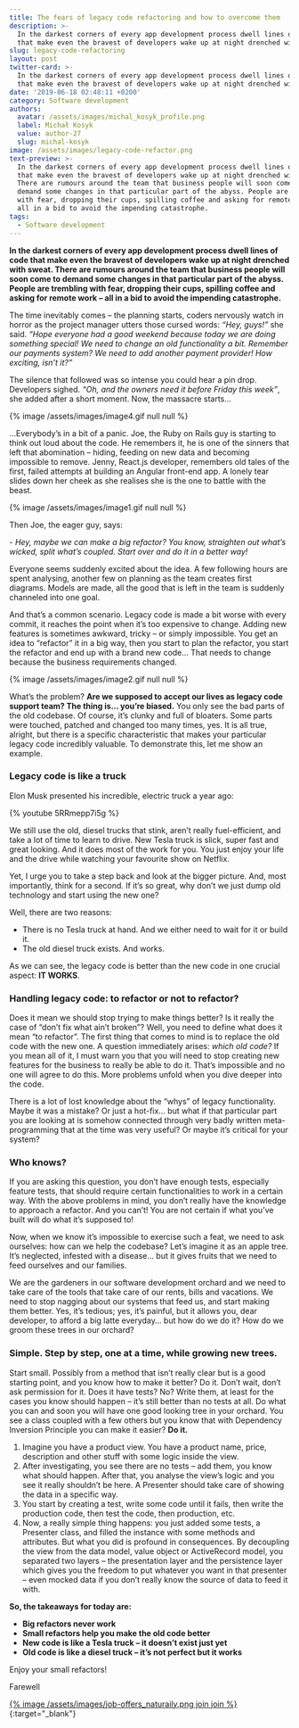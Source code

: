 ```yaml
---
title: The fears of legacy code refactoring and how to overcome them
description: >-
  In the darkest corners of every app development process dwell lines of code
  that make even the bravest of developers wake up at night drenched with sweat.
slug: legacy-code-refactoring
layout: post
twitter-card: >-
  In the darkest corners of every app development process dwell lines of code
  that make even the bravest of developers wake up at night drenched with sweat.
date: '2019-06-18 02:48:11 +0200'
category: Software development
authors:
  avatar: /assets/images/michal_kosyk_profile.png
  label: Michał Kosyk
  value: author-27
  slug: michal-kosyk
image: /assets/images/legacy-code-refactor.png
text-preview: >-
  In the darkest corners of every app development process dwell lines of code
  that make even the bravest of developers wake up at night drenched with sweat.
  There are rumours around the team that business people will soon come to
  demand some changes in that particular part of the abyss. People are trembling
  with fear, dropping their cups, spilling coffee and asking for remote work –
  all in a bid to avoid the impending catastrophe.
tags:
  - Software development
---
```

**In the darkest corners of every app development process dwell lines of code that make even the bravest of developers wake up at night drenched with sweat. There are rumours around the team that business people will soon come to demand some changes in that particular part of the abyss. People are trembling with fear, dropping their cups, spilling coffee and asking for remote work – all in a bid to avoid the impending catastrophe.**

The time inevitably comes – the planning starts, coders nervously watch in horror as the project manager utters those cursed words: _“Hey, guys!”_ she said. _“Hope everyone had a good weekend because today we are doing something special! We need to change an old functionality a bit. Remember our payments system? We need to add another payment provider! How exciting, isn’t it?”_

The silence that followed was so intense you could hear a pin drop. Developers sighed. _“Oh, and the owners need it before Friday this week”_, she added after a short moment. Now, the massacre starts...

{% image /assets/images/image4.gif null null %}

...Everybody’s in a bit of a panic. Joe, the Ruby on Rails guy is starting to think out loud about the code. He remembers it, he is one of the sinners that left that abomination – hiding, feeding on new data and becoming impossible to remove. Jenny, React.js developer, remembers old tales of the first, failed attempts at building an Angular front-end app. A lonely tear slides down her cheek as she realises she is the one to battle with the beast.

{% image /assets/images/image1.gif null null %}

Then Joe, the eager guy, says:

\-	_Hey, maybe we can make a big refactor? You know, straighten out what’s wicked, split what’s coupled. Start over and do it in a better way!_

Everyone seems suddenly excited about the idea. A few following hours are spent analysing, another few on planning as the team creates first diagrams. Models are made, all the good that is left in the team is suddenly channeled into one goal.

And that’s a common scenario. Legacy code is made a bit worse with every commit, it reaches the point when it’s too expensive to change. Adding new features is sometimes awkward, tricky – or simply impossible. You get an idea to “refactor” it in a big way, then you start to plan the refactor, you start the refactor and end up with a brand new code… That needs to change because the business requirements changed.

{% image /assets/images/image2.gif null null %}

What’s the problem? **Are we supposed to accept our lives as legacy code support team? The thing is… you’re biased.** You only see the bad parts of the old codebase. Of course, it’s clunky and full of bloaters. Some parts were touched, patched and changed too many times, yes. It is all true, alright, but there is a specific characteristic that makes your particular legacy code incredibly valuable. To demonstrate this, let me show an example.

### Legacy code is like a truck

Elon Musk presented his incredible, electric truck a year ago:



{% youtube 5RRmepp7i5g %}

We still use the old, diesel trucks that stink, aren’t really fuel-efficient, and take a lot of time to learn to drive. New Tesla truck is slick, super fast and great looking. And it does most of the work for you. You just enjoy your life and the drive while watching your favourite show on Netflix.

Yet, I urge you to take a step back and look at the bigger picture. And, most importantly, think for a second. If it’s so great, why don’t we just dump old technology and start using the new one?

Well, there are two reasons:

* There is no Tesla truck at hand. And we either need to wait for it or build it.
* The old diesel truck exists. And works.

As we can see, the legacy code is better than the new code in one crucial aspect: **IT WORKS**.

### Handling legacy code: to refactor or not to refactor?

Does it mean we should stop trying to make things better? Is it really the case of “don’t fix what ain’t broken”? Well, you need to define what does it mean “to refactor”. The first thing that comes to mind is to replace the old code with the new one. A question immediately arises: _which old code?_ If you mean all of it, I must warn you that you will need to stop creating new features for the business to really be able to do it. That’s impossible and no one will agree to do this. More problems unfold when you dive deeper into the code.

There is a lot of lost knowledge about the “whys” of legacy functionality. Maybe it was a mistake? Or just a hot-fix… but what if that particular part you are looking at is somehow connected through very badly written meta-programming that at the time was very useful? Or maybe it’s critical for your system?

### Who knows?

If you are asking this question, you don’t have enough tests, especially feature tests, that should require certain functionalities to work in a certain way. With the above problems in mind, you don’t really have the knowledge to approach a refactor. And you can’t! You are not certain if what you’ve built will do what it’s supposed to!

Now, when we know it’s impossible to exercise such a feat, we need to ask ourselves: how can we help the codebase? Let’s imagine it as an apple tree. It’s neglected, infested with a disease… but it gives fruits that we need to feed ourselves and our families.

We are the gardeners in our software development orchard and we need to take care of the tools that take care of our rents, bills and vacations. We need to stop nagging about our systems that feed us, and start making them better. Yes, it’s tedious; yes, it’s painful, but it allows you, dear developer, to afford a big latte everyday… but how do we do it? How do we groom these trees in our orchard?

### Simple. Step by step, one at a time, while growing new trees.

Start small. Possibly from a method that isn’t really clear but is a good starting point, and you know how to make it better? Do it. Don’t wait, don’t ask permission for it. Does it have tests? No? Write them, at least for the cases you know should happen – it’s still better than no tests at all. Do what you can and soon you will have one good looking tree in your orchard. You see a class coupled with a few others but you know that with Dependency Inversion Principle you can make it easier? **Do it.**

1. Imagine you have a product view. You have a product name, price, description and other stuff with some logic inside the view.
2. After investigating, you see there are no tests – add them, you know what should happen. After that, you analyse the view’s logic and you see it really shouldn’t be here. A Presenter should take care of showing the data in a specific way.
3. You start by creating a test, write some code until it fails, then write the production code, then test the code, then production, etc.
4. Now, a really simple thing happens: you just added some tests, a Presenter class, and filled the instance with some methods and attributes. But what you did is profound in consequences. By decoupling the view from the data model, value object or ActiveRecord model, you separated two layers – the presentation layer and the persistence layer which gives you the freedom to put whatever you want in that presenter – even mocked data if you don’t really know the source of data to feed it with.

**So, the takeaways for today are:**

* **Big refactors never work**
* **Small refactors help you make the old code better**
* **New code is like a Tesla truck – it doesn’t exist just yet**
* **Old code is like a diesel truck – it’s not perfect but it works**

Enjoy your small refactors!

Farewell

[{% image /assets/images/job-offers_naturaily.png join join %}](https://naturaily.com/careers){:target="_blank"}
